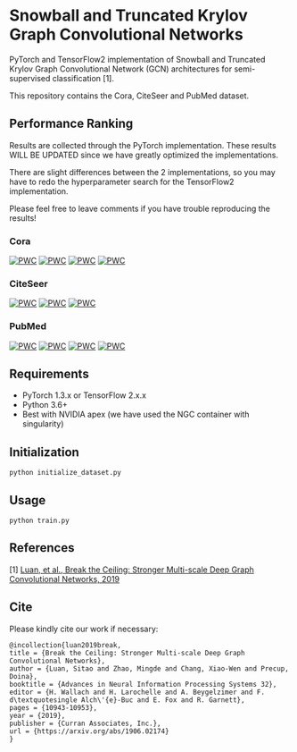 # Snowball and Truncated Krylov Graph Convolutional Networks

PyTorch and TensorFlow2 implementation of Snowball and Truncated Krylov Graph Convolutional Network (GCN) architectures for semi-supervised classification [1].

This repository contains the Cora, CiteSeer and PubMed dataset.

## Performance Ranking

Results are collected through the PyTorch implementation. These results WILL BE UPDATED since we have greatly optimized the implementations.

There are slight differences between the 2 implementations, so you may have to redo the hyperparameter search for the TensorFlow2 implementation.

Please feel free to leave comments if you have trouble reproducing the results!

### Cora
[![PWC](https://img.shields.io/endpoint.svg?url=https://paperswithcode.com/badge/break-the-ceiling-stronger-multi-scale-deep/node-classification-on-cora-05)](https://paperswithcode.com/sota/node-classification-on-cora-05?p=break-the-ceiling-stronger-multi-scale-deep)
[![PWC](https://img.shields.io/endpoint.svg?url=https://paperswithcode.com/badge/break-the-ceiling-stronger-multi-scale-deep/node-classification-on-cora-1)](https://paperswithcode.com/sota/node-classification-on-cora-1?p=break-the-ceiling-stronger-multi-scale-deep)
[![PWC](https://img.shields.io/endpoint.svg?url=https://paperswithcode.com/badge/break-the-ceiling-stronger-multi-scale-deep/node-classification-on-cora-3)](https://paperswithcode.com/sota/node-classification-on-cora-3?p=break-the-ceiling-stronger-multi-scale-deep)
[![PWC](https://img.shields.io/endpoint.svg?url=https://paperswithcode.com/badge/break-the-ceiling-stronger-multi-scale-deep/node-classification-on-cora-with-public-split)](https://paperswithcode.com/sota/node-classification-on-cora-with-public-split?p=break-the-ceiling-stronger-multi-scale-deep)

### CiteSeer
[![PWC](https://img.shields.io/endpoint.svg?url=https://paperswithcode.com/badge/break-the-ceiling-stronger-multi-scale-deep/node-classification-on-citeseer-05)](https://paperswithcode.com/sota/node-classification-on-citeseer-05?p=break-the-ceiling-stronger-multi-scale-deep)
[![PWC](https://img.shields.io/endpoint.svg?url=https://paperswithcode.com/badge/break-the-ceiling-stronger-multi-scale-deep/node-classification-on-citeseer-1)](https://paperswithcode.com/sota/node-classification-on-citeseer-1?p=break-the-ceiling-stronger-multi-scale-deep)
[![PWC](https://img.shields.io/endpoint.svg?url=https://paperswithcode.com/badge/break-the-ceiling-stronger-multi-scale-deep/node-classification-on-citeseer-with-public)](https://paperswithcode.com/sota/node-classification-on-citeseer-with-public?p=break-the-ceiling-stronger-multi-scale-deep)

### PubMed
[![PWC](https://img.shields.io/endpoint.svg?url=https://paperswithcode.com/badge/break-the-ceiling-stronger-multi-scale-deep/node-classification-on-pubmed-003)](https://paperswithcode.com/sota/node-classification-on-pubmed-003?p=break-the-ceiling-stronger-multi-scale-deep)
[![PWC](https://img.shields.io/endpoint.svg?url=https://paperswithcode.com/badge/break-the-ceiling-stronger-multi-scale-deep/node-classification-on-pubmed-005)](https://paperswithcode.com/sota/node-classification-on-pubmed-005?p=break-the-ceiling-stronger-multi-scale-deep)
[![PWC](https://img.shields.io/endpoint.svg?url=https://paperswithcode.com/badge/break-the-ceiling-stronger-multi-scale-deep/node-classification-on-pubmed-01)](https://paperswithcode.com/sota/node-classification-on-pubmed-01?p=break-the-ceiling-stronger-multi-scale-deep)
[![PWC](https://img.shields.io/endpoint.svg?url=https://paperswithcode.com/badge/break-the-ceiling-stronger-multi-scale-deep/node-classification-on-pubmed-with-public)](https://paperswithcode.com/sota/node-classification-on-pubmed-with-public?p=break-the-ceiling-stronger-multi-scale-deep)

## Requirements

  * PyTorch 1.3.x or TensorFlow 2.x.x
  * Python 3.6+
  * Best with NVIDIA apex (we have used the NGC container with singularity)

## Initialization

```python initialize_dataset.py```

## Usage

```python train.py```

## References

[1] [Luan, et al., Break the Ceiling: Stronger Multi-scale Deep Graph Convolutional Networks, 2019](https://arxiv.org/abs/1906.02174)

## Cite

Please kindly cite our work if necessary:

```
@incollection{luan2019break,
title = {Break the Ceiling: Stronger Multi-scale Deep Graph Convolutional Networks},
author = {Luan, Sitao and Zhao, Mingde and Chang, Xiao-Wen and Precup, Doina},
booktitle = {Advances in Neural Information Processing Systems 32},
editor = {H. Wallach and H. Larochelle and A. Beygelzimer and F. d\textquotesingle Alch\'{e}-Buc and E. Fox and R. Garnett},
pages = {10943-10953},
year = {2019},
publisher = {Curran Associates, Inc.},
url = {https://arxiv.org/abs/1906.02174}
}
```